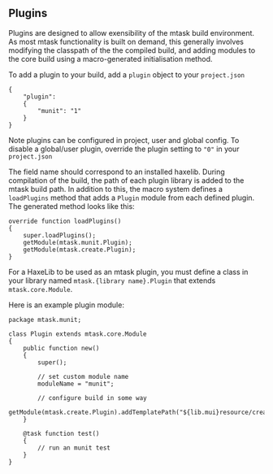 ## Plugins

Plugins are designed to allow exensibility of the mtask build environment. As 
most mtask functionality is built on demand, this generally involves modifying 
the classpath of the the compiled build, and adding modules to the core build 
using a macro-generated initialisation method.

To add a plugin to your build, add a `plugin` object to your `project.json`

	{
		"plugin": 
		{
			"munit": "1"
		}
	}

Note plugins can be configured in project, user and global config. To disable a 
global/user plugin, override the plugin setting to `"0"` in your `project.json`

The field name should correspond to an installed haxelib. During compilation of 
the build, the path of each plugin library is added to the mtask build path.
In addition to this, the macro system defines a `loadPlugins` method that adds 
a `Plugin` module from each defined plugin. The generated method looks like 
this:

	override function loadPlugins()
	{
		super.loadPlugins();
		getModule(mtask.munit.Plugin);
		getModule(mtask.create.Plugin);
	}

For a HaxeLib to be used as an mtask plugin, you must define a class in your 
library named `mtask.{library name}.Plugin` that extends `mtask.core.Module`.

Here is an example plugin module:

	package mtask.munit;

	class Plugin extends mtask.core.Module
	{
		public function new()
		{
			super();

			// set custom module name
			moduleName = "munit";

			// configure build in some way
			getModule(mtask.create.Plugin).addTemplatePath("${lib.mui}resource/create");
		}

		@task function test()
		{
			// run an munit test
		}
	}
